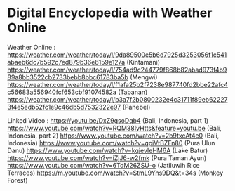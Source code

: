 # Digital Encyclopedia with Weather Online


Weather Online	:
	https://weather.com/weather/today/l/9da89500e5b6d7925d3253056f1c541abaeb6dc7b592c7ed879b36e6159e127a (Kintamani)
	https://weather.com/weather/today/l/754ad9c244779f868b82abad973f4b989a8bb3522cb2733bebb8bbc61783ba5b (Mengwi)
	https://weather.com/weather/today/l/f1afa25b2f7238e987740fd2bbe22afc4c56683a556940fcf653cbf91074582a (Tabanan)
	https://weather.com/weather/today/l/b3a7f2b0800232e4c31711f89eb622273f4e5edb52fc1e9c46db5d7532322e97 (Panebel)
	
Linked Video 	:
        https://youtu.be/DxZ9gsoDqb4 (Bali, Indonesia, part 1)
	https://www.youtube.com/watch?v=RQM38IyHtts&feature=youtu.be (Bali, Indonesia, part 2)
	https://www.youtube.com/watch?v=2b9txcAt4e0 (Bali, Indonesia)
	https://www.youtube.com/watch?v=qpiVtBZFn80 (Pura Ulun Danu)
	https://www.youtube.com/watch?v=kqjevIeHM6A (Lake Batur)
	https://www.youtube.com/watch?v=iZjJ6-w2fmk (Pura Taman Ayun)
	https://www.youtube.com/watch?v=6TdM26ZSU-o (Jatiluwih Rice Terraces)
        https://m.youtube.com/watch?v=StmL9Yns9DQ&t=34s (Monkey Forest)
	
